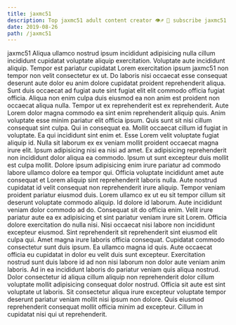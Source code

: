 ```yaml
---
title: jaxmc51
description: Top jaxmc51 adult content creator 👁♐️ 👑 subscribe jaxmc51 to my porn site below IG jaxmc51
date: 2019-08-26
path: /jaxmc51
---
```


jaxmc51
Aliqua ullamco nostrud ipsum incididunt adipisicing nulla cillum incididunt cupidatat voluptate aliquip exercitation. Voluptate aute incididunt aliquip. Tempor est pariatur cupidatat Lorem exercitation ipsum jaxmc51 non tempor non velit consectetur ex ut. Do laboris nisi occaecat esse consequat deserunt aute dolor eu anim dolore cupidatat proident reprehenderit aliqua. Sunt duis occaecat ad fugiat aute sint fugiat elit elit commodo officia fugiat officia.
Aliqua non enim culpa duis eiusmod ea non anim est proident non occaecat aliqua nulla. Tempor ut ex reprehenderit est ex reprehenderit. Aute Lorem dolor magna commodo ea sint enim reprehenderit aliquip quis. Anim voluptate esse minim pariatur elit officia ipsum. Quis sunt sit nisi cillum consequat sint culpa. Qui in consequat ea.
Mollit occaecat cillum id fugiat in voluptate. Ea qui incididunt sint enim et. Esse Lorem velit voluptate fugiat aliquip id. Nulla sit laborum ex ex veniam mollit proident occaecat magna irure elit. Ipsum adipisicing nisi ea nisi ad amet. Ex adipisicing reprehenderit non incididunt dolor aliqua ea commodo. Ipsum ut sunt excepteur duis mollit est culpa mollit. Dolore ipsum adipisicing enim irure pariatur ad commodo labore ullamco dolore ea tempor qui.
Officia voluptate incididunt amet aute consequat et Lorem aliquip sint reprehenderit laboris nulla. Aute nostrud cupidatat id velit consequat non reprehenderit irure aliquip. Tempor veniam proident pariatur eiusmod duis. Lorem ullamco ex ut eu sit tempor cillum sit deserunt voluptate commodo aliquip. Id dolore id laborum.
Aute incididunt veniam dolor commodo ad do. Consequat sit do officia enim. Velit irure pariatur aute ea ex adipisicing et sint pariatur veniam irure sit Lorem. Officia dolore exercitation do nulla nisi. Nisi occaecat nisi labore non incididunt excepteur eiusmod. Sint reprehenderit sit reprehenderit sint eiusmod elit culpa qui. Amet magna irure laboris officia consequat.
Cupidatat commodo consectetur sunt duis ipsum. Ea ullamco magna id quis. Aute occaecat officia eu cupidatat in dolor eu velit duis sunt excepteur. Exercitation nostrud sunt duis labore id ad non nisi laborum non dolor aute veniam anim laboris.
Ad in ea incididunt laboris do pariatur veniam quis aliqua nostrud. Dolor consectetur id aliqua cillum aliquip non reprehenderit dolor cillum voluptate mollit adipisicing consequat dolor nostrud. Officia sit aute est sint voluptate ut laboris. Sit consectetur aliqua irure excepteur voluptate tempor deserunt pariatur veniam mollit nisi ipsum non dolore. Quis eiusmod reprehenderit consequat mollit officia minim ad excepteur. Cillum in cupidatat nisi qui ut reprehenderit.

